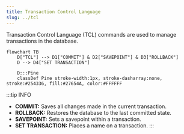 ```yaml
---
title: Transaction Control Language
slug: ../tcl
---
```


Transaction Control Language (TCL) commands are used to manage transactions in the database.

```mermaid
flowchart TB
    D["TCL"] --> D1["COMMIT"] & D2["SAVEPOINT"] & D3["ROLLBACK"]
    D --> D4["SET TRANSACTION"]

    D:::Pine
    classDef Pine stroke-width:1px, stroke-dasharray:none, stroke:#254336, fill:#27654A, color:#FFFFFF
```

:::tip INFO

- **COMMIT:** Saves all changes made in the current transaction.
- **ROLLBACK:** Restores the database to the last committed state.
- **SAVEPOINT:** Sets a savepoint within a transaction.
- **SET TRANSACTION:** Places a name on a transaction.
  :::
